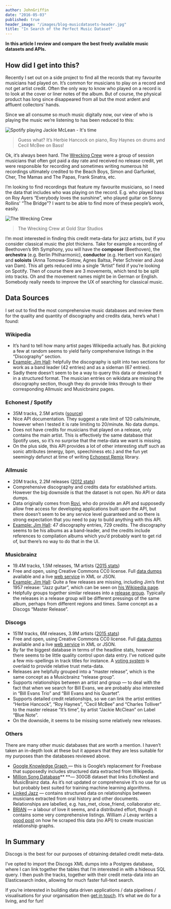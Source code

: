 ```yaml
---
author: JohnGriffin
date: "2016-05-03"
published: true
header_image: "/images/blog-musicdatasets-header.jpg"
title: "In Search of the Perfect Music Dataset"
---
```



**In this article I review and compare the best freely available music datasets and APIs.**

## How did I get into this?

Recently I set out on a side project to find all the records that my favourite
musicians had played on. It’s common for musicians to play on a record and not
get artist credit. Often the only way to know who played on a record is to look
at the cover or liner notes of the album. But of course, the physical product
has long since disappeared from all but the most ardent and affluent collectors’
hands.

Since we all consume so much music digitally now, our view of who is playing the
music we’re listening to has been reduced to this:

![Spotify playing Jackie McLean - It's time](/images/blog-musicdatasets-spotify.png)

> Guess what? It’s Herbie Hancock on piano, Roy Haynes on drums and Cecil McBee on
Bass!

Ok, it’s always been hard. The [Wrecking
Crew](https://en.wikipedia.org/wiki/The_Wrecking_Crew_%28music%29) were a group of
session musicians that often got paid a day rate and received no release credit,
yet were responsible for recording and sometimes writing numerous hit recordings
ultimately credited to the Beach Boys, Simon and Garfunkel, Cher, The Mamas and
The Papas, Frank Sinatra, etc. 

I’m looking to find recordings that feature my favourite musicians, so I need
the data that includes who was playing on the record. E.g. who played bass on
Roy Ayers “Everybody loves the sunshine”, who played guitar on Sonny Rollins'
“The Bridge”? I want to be able to find more of these people’s work, easily.

![The Wrecking Crew](/images/blog-musicdatasets-wreckingcrew.jpg)

> The Wrecking Crew at Gold Star Studios

I’m most interested in finding this credit meta-data for jazz artists, but if
you consider classical music the plot thickens. Take for example a recording of
Beethoven’s 9th Symphony, you will have the **composer** (Beethoven), the
**orchestra** (e.g. Berlin Philharmonic), **conductor** (e.g. Herbert von
Karajan) and **soloists** (Anna Tomowa-Sintow, Agnes Baltsa, Peter Schreier and
José van Dam). This all gets reduced into a single “Artist” field if you’re
looking on Spotify. Then of course there are 3 movements, which tend to be split
into tracks. Oh and the movement names might be in German or English. Somebody
really needs to improve the UX of searching for classical music.

## Data Sources 

I set out to find the most comprehensive music databases and review them for the
quality and quantity of discography and credits data, here’s what I found:

### Wikipedia

* It’s hard to tell how many artist pages Wikipedia actually has. But picking a
few at random seems to yield fairly comprehensive listings in the “Discography”
section. 
* [Example: Jim Hall](https://en.wikipedia.org/wiki/Jim_Hall_%28musician%29):
helpfully the discography is split into two sections for work as a band leader
(42 entries) and as a sideman (67 entries).
* Sadly there doesn’t seem to be a way to query this data or download it in a
structured format. The musician entries on wikidata are missing the discography
section, though they do provide links through to their corresponding Allmusic
and Musicbrainz pages.

### Echonest / Spotify

* 35M tracks, 2.5M artists
([source](https://en.wikipedia.org/wiki/List_of_online_music_databases))
* Nice API documentation. They suggest a rate limit of 120 calls/minute, however
when I tested it is rate limiting to 20/minute. No data dumps.
* Does not have credits for musicians that played on a release, only  contains the
main artist. This is effectively the same database that Spotify uses, so it’s no
surprise that the meta-data we want is missing.
* On the plus side, this API provides a lot of other interesting stuff such as
sonic attributes (energy, bpm, speechiness etc.) and the fun yet seemingly
defunct at time of writing [Echonest Remix](https://echonest.github.io/remix/)
library.

### Allmusic

* 20M tracks, 2.2M releases ([2012
stats](https://en.wikipedia.org/wiki/List_of_online_music_databases))
* Comprehensive discography and credits data for established artists. However the
big downside is that the dataset is not open. No API or data dumps.
* Data originally comes from [Rovi](http://developer.rovicorp.com/docs), who do
provide an API and supposedly allow free access for developing applications
built upon the API, but there doesn’t seem to be any service level guaranteed
and so there is strong expectation that you need to pay to build anything with
this API.
* [Example: Jim
Hall](http://www.allmusic.com/artist/jim-hall-mn0000286483/discography): 47
discography entries, 729 credits. The discography seems to be his albums as a
band-leader, and the credits include references to compilation albums which
you’d probably want to get rid of, but there’s no way to do that in the UI.

### Musicbrainz

* 19.4M tracks, 1.5M releases, 1M artists ([2015
stats](http://musicbrainz.org/statistics))
* Free and open, using Creative Commons CC0 license. Full [data
dumps](https://musicbrainz.org/doc/MusicBrainz_Database/Download) available and
a live [web
service](http://musicbrainz.org/doc/Development/XML%20Web%20Service/Version%202)
in XML or JSON.
* [Example: Jim
Hall](https://musicbrainz.org/artist/8c12559e-ddcf-472a-8a8c-0f0c3fc91c6a):
Quite a few releases are missing, including Jim’s first 1957 release: “Jazz
guitar”, which can be seen on [his Wikipedia
page](https://en.wikipedia.org/wiki/Jim_Hall_(musician)).
* Helpfully groups together similar releases into a [release
group](https://musicbrainz.org/doc/Release_Group). Typically the releases in a
release group will be different pressings of the same album, perhaps from
different regions and times. Same concept as a Discogs “Master Release”.

### Discogs

* 151M tracks, 6M releases, 3.9M artists ([2015
stats](https://en.wikipedia.org/wiki/List_of_online_music_databases))
* Free and open, using Creative Commons CC0 license. Full [data
dumps](http://data.discogs.com/) available and a live [web
service](http://www.discogs.com/developers/) in XML or JSON.
* By far the biggest database in terms of the headline stats, however there seems
to be little quality control upon data entry. I’ve noticed quite a few
mis-spellings in track titles for instance. A [voting
system](http://www.discogs.com/help/doc/voting-guidelines) is overlaid to
provide relative trust meta-data.
* Releases are helpfully grouped into a “master release”, which is the same
concept as a Musicbrainz “release group”.
* Supports relationships between an artist and group — to deal with the fact that
when we search for Bill Evans, we are probably also interested in “Bill Evans
Trio” and “Bill Evans and his Quartet”.
* Supports detailed credit relationships, so we can link the artist entities
“Herbie Hancock”, “Roy Haynes”, “Cecil McBee” and “Charles Tolliver” to the
master release “It’s time”, by artist “Jackie McClean” on Label “Blue Note”. 
* On the downside, it seems to be missing some relatively new releases.

### Others

There are many other music databases that are worth a mention. I haven’t taken
an in-depth look at these but it appears that they are less suitable for my
purposes than the databases reviewed above.

* [Google Knowledge Graph ](https://developers.google.com/knowledge-graph/?hl=en)—
this is Google’s replacement for Freebase that supposedly includes structured
data extracted from Wikipedia.
* [Million Song
Database](http://labrosa.ee.columbia.edu/millionsong/pages/getting-dataset)**
**— 300GB dataset that links EchoNest and MusicBrainz data. As it’s not updated
or comprehensive it’s no use for us but probably best suited for training
machine learning algorithms.
* [Linked Jazz](https://linkedjazz.org/) — contains structured data on
relationships between musicians extracted from oral history and other documents.
Relationships are labelled, e.g. has_met, close_friend, collaborator etc.
* [BRIAN](http://www.jazzdiscography.com/Brian/) — a labour of love it seems, and
a distributed effort, though it contains some very comprehensive listings.
William J Levay writes a [good
post](http://wjlevay.net/visualizing-jazz-discography/) on how he scraped this
data (no API) to create musician relationship graphs.

## In Summary

Discogs is the best for our purposes of obtaining detailed credit meta-data. 

I’ve opted to import the Discogs XML dumps into a Postgres database, where I can
link together the tables that I’m interested in with a hideous SQL query. I then
push the tracks, together with their credit meta-data into an Elasticsearch
index, allowing for much faster full-text search.

If you’re interested in building data driven applications / data pipelines /
visualisations for your organisation then [get in
touch](mailto:john@atchai.com). It’s what we do for a living, and for fun!


